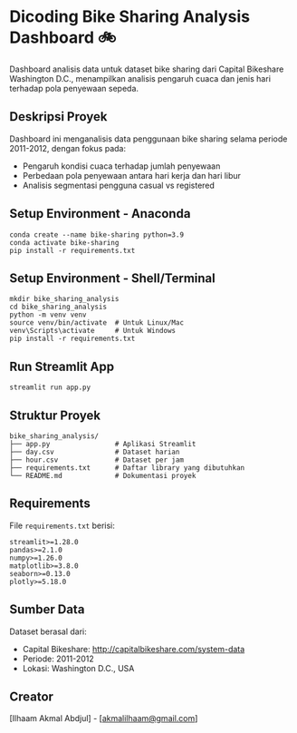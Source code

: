 # Dicoding Bike Sharing Analysis Dashboard 🚲

Dashboard analisis data untuk dataset bike sharing dari Capital Bikeshare Washington D.C., menampilkan analisis pengaruh cuaca dan jenis hari terhadap pola penyewaan sepeda.

## Deskripsi Proyek

Dashboard ini menganalisis data penggunaan bike sharing selama periode 2011-2012, dengan fokus pada:
- Pengaruh kondisi cuaca terhadap jumlah penyewaan
- Perbedaan pola penyewaan antara hari kerja dan hari libur
- Analisis segmentasi pengguna casual vs registered

## Setup Environment - Anaconda

```
conda create --name bike-sharing python=3.9
conda activate bike-sharing
pip install -r requirements.txt
```

## Setup Environment - Shell/Terminal

```
mkdir bike_sharing_analysis
cd bike_sharing_analysis
python -m venv venv
source venv/bin/activate  # Untuk Linux/Mac
venv\Scripts\activate     # Untuk Windows
pip install -r requirements.txt
```

## Run Streamlit App

```
streamlit run app.py
```

## Struktur Proyek

```
bike_sharing_analysis/
├── app.py                # Aplikasi Streamlit
├── day.csv               # Dataset harian
├── hour.csv              # Dataset per jam
├── requirements.txt      # Daftar library yang dibutuhkan
└── README.md             # Dokumentasi proyek
```

## Requirements

File `requirements.txt` berisi:

```
streamlit>=1.28.0
pandas>=2.1.0
numpy>=1.26.0
matplotlib>=3.8.0
seaborn>=0.13.0
plotly>=5.18.0
```

## Sumber Data

Dataset berasal dari:
- Capital Bikeshare: http://capitalbikeshare.com/system-data
- Periode: 2011-2012
- Lokasi: Washington D.C., USA

## Creator

[Ilhaam Akmal Abdjul] - [akmalilhaam@gmail.com]